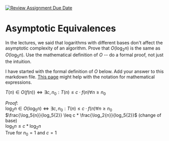 [![Review Assignment Due Date](https://classroom.github.com/assets/deadline-readme-button-24ddc0f5d75046c5622901739e7c5dd533143b0c8e959d652212380cedb1ea36.svg)](https://classroom.github.com/a/fbkbKZ5N)
# Asymptotic Equivalences

In the lectures, we said that logarithms with different bases don't affect the
asymptotic complexity of an algorithm. Prove that $O(\log_{2} n)$ is the same as
$O(\log_{5} n)$. Use the mathematical definition of $O$ -- do a formal proof,
not just the intuition.

I have started with the formal definition of $O$ below. Add your answer to this
markdown file. [This
page](https://docs.github.com/en/get-started/writing-on-github/working-with-advanced-formatting/writing-mathematical-expressions)
might help with the notation for mathematical expressions.

$T(n) \in O(f(n)) \iff \exists c, n_0: T(n) \leq c \cdot f(n) \forall n \geq n_0$

$Proof:$ <br>
$\log_{2} n \in O(\log_5{n}) \iff \exists c, n_0: T(n) \leq c \cdot f(n) \forall n \geq n_0$ <br>
$\frac{\log_5{n}}{log_5{2}} \leq c * \frac{\log_2{n}}{log_5{2}}$ (change of base)<br>
$\log_5{n} \leq c * \log_2{n}$<br>
True for $n_0 = 1$ and $c = 1$<br><br>



